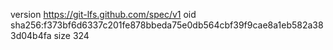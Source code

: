 version https://git-lfs.github.com/spec/v1
oid sha256:f373bf6d6337c201fe878bbeda75e0db564cbf39f9cae8a1eb582a383d04b4fa
size 324
